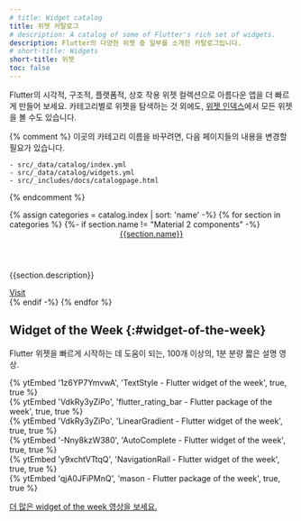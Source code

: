 ```yaml
---
# title: Widget catalog
title: 위젯 카탈로그
# description: A catalog of some of Flutter's rich set of widgets.
description: Flutter의 다양한 위젯 중 일부를 소개한 카탈로그입니다.
# short-title: Widgets
short-title: 위젯
toc: false
---
```


Flutter의 시각적, 구조적, 플랫폼적, 상호 작용 위젯 컬렉션으로 아름다운 앱을 더 빠르게 만들어 보세요. 
카테고리별로 위젯을 탐색하는 것 외에도, [위젯 인덱스][widget index]에서 모든 위젯을 볼 수도 있습니다.

{% comment %}
    이곳의 카테고리 이름을 바꾸려면, 다음 페이지들의 내용을 변경할 필요가 있습니다.
    
    - src/_data/catalog/index.yml
    - src/_data/catalog/widgets.yml
    - src/_includes/docs/catalogpage.html
{% endcomment %}

<div class="card-grid">
{% assign categories = catalog.index | sort: 'name' -%}
{% for section in categories %}
    {%- if section.name != "Material 2 components" -%}
        <div class="card">
            <div class="card-body">
                <a href="{{page.url}}{{section.id}}"><header class="card-title">{{section.name}}</header></a>
                <p class="card-text">{{section.description}}</p>
            </div>
            <div class="card-footer card-footer--transparent">
                <a href="{{page.url}}{{section.id}}" aria-label="Navigate to the {{section.name}} widgets catalog">Visit</a>
            </div>
        </div>
    {% endif -%}
{% endfor %}
</div>

## Widget of the Week {:#widget-of-the-week}

Flutter 위젯을 빠르게 시작하는 데 도움이 되는, 100개 이상의, 1분 분량 짧은 설명 영상.

<div class="card-grid wide">
    <div class="card">
        <div class="card-body">
            {% ytEmbed '1z6YP7YmvwA', 'TextStyle - Flutter widget of the week', true, true %}
        </div>
    </div>
    <div class="card">
        <div class="card-body">
            {% ytEmbed 'VdkRy3yZiPo', 'flutter_rating_bar - Flutter package of the week', true, true %}
        </div>
    </div>
    <div class="card">
        <div class="card-body">
            {% ytEmbed 'VdkRy3yZiPo', 'LinearGradient - Flutter widget of the week', true, true %}
        </div>
    </div>
    <div class="card">
        <div class="card-body">
            {% ytEmbed '-Nny8kzW380', 'AutoComplete - Flutter widget of the week', true, true %}
        </div>
    </div>
    <div class="card">
        <div class="card-body">
            {% ytEmbed 'y9xchtVTtqQ', 'NavigationRail - Flutter widget of the week', true, true %}
        </div>
    </div>
    <div class="card">
        <div class="card-body">
            {% ytEmbed 'qjA0JFiPMnQ', 'mason - Flutter package of the week', true, true %}
        </div>
    </div>
</div>

<a class="btn btn-primary full-width" target="_blank" href="{{site.yt.playlist}}PLjxrf2q8roU23XGwz3Km7sQZFTdB996iG">더 많은 widget of the week 영상을 보세요.</a>

[widget index]: /reference/widgets
